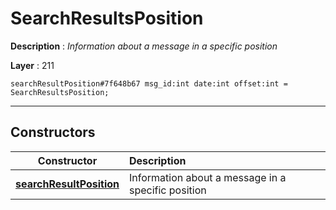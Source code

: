 # SearchResultsPosition

**Description** : *Information about a message in a specific position*

**Layer** : 211

```tl
searchResultPosition#7f648b67 msg_id:int date:int offset:int = SearchResultsPosition;
```

---

## Constructors

| Constructor | Description |
| :---: | :--- |
| [**searchResultPosition**](constructor/searchResultPosition) | Information about a message in a specific position |